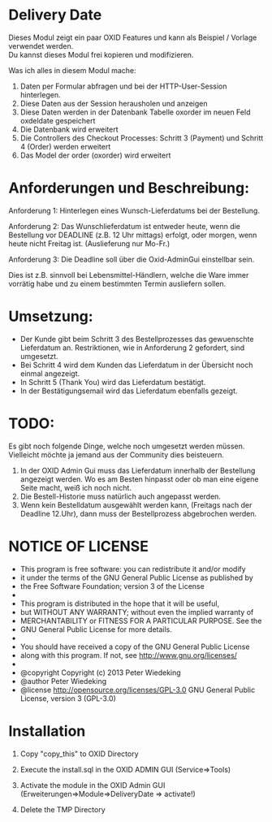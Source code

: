 Delivery Date
============
Dieses Modul zeigt ein paar OXID Features und kann als Beispiel / Vorlage verwendet werden.  
Du kannst dieses Modul frei kopieren und modifizieren. 


Was ich alles in diesem Modul mache: 
1.   Daten per Formular abfragen und bei der HTTP-User-Session hinterlegen. 
2.   Diese Daten aus der Session herausholen und anzeigen
3.   Diese Daten werden in der Datenbank Tabelle oxorder im neuen Feld oxdeldate gespeichert
4.   Die Datenbank wird erweitert
5.   Die Controllers des Checkout Processes: Schritt 3 (Payment) und Schritt 4 (Order) werden erweitert 
6.   Das Model der order (oxorder) wird erweitert


Anforderungen und Beschreibung: 
============
Anforderung 1: Hinterlegen eines Wunsch-Lieferdatums bei der Bestellung. 

Anforderung 2: Das Wunschlieferdatum ist entweder heute, wenn die Bestellung vor DEADLINE (z.B. 12 Uhr mittags) erfolgt, oder morgen, wenn heute nicht Freitag ist. (Auslieferung nur Mo-Fr.)

Anforderung 3: Die Deadline soll über die Oxid-AdminGui einstellbar sein. 


Dies ist z.B. sinnvoll bei Lebensmittel-Händlern, welche die Ware immer vorrätig habe und zu einem bestimmten Termin ausliefern sollen. 

Umsetzung: 
============
* Der Kunde gibt beim Schritt 3 des Bestellprozesses das gewuenschte Lieferdatum an. Restriktionen,  wie in Anforderung 2 gefordert, sind umgesetzt.  
* Bei Schritt 4 wird dem Kunden das Lieferdatum in der Übersicht noch einmal angezeigt. 
* In Schritt 5 (Thank You) wird das Lieferdatum bestätigt. 
* In der Bestätigungsemail wird das Lieferdatum ebenfalls gezeigt. 


TODO: 
============
Es gibt noch folgende Dinge, welche noch umgesetzt werden müssen. 
Vielleicht möchte ja jemand aus der Community dies beisteuern. 

1.   In der OXID Admin Gui muss das Lieferdatum innerhalb der Bestellung angezeigt werden. Wo es am Besten hinpasst oder ob man eine eigene Seite macht, weiß ich noch nicht. 
2.   Die Bestell-Historie muss natürlich auch angepasst werden. 
3.   Wenn kein Bestelldatum ausgewählt werden kann, (Freitags nach der Deadline 12.Uhr), dann muss der Bestellprozess abgebrochen werden. 
 
 
NOTICE OF LICENSE
============
 * This program is free software: you can redistribute it and/or modify
 * it under the terms of the GNU General Public License as published by
 * the Free Software Foundation; version 3 of the License
 *
 * This program is distributed in the hope that it will be useful,
 * but WITHOUT ANY WARRANTY; without even the implied warranty of
 * MERCHANTABILITY or FITNESS FOR A PARTICULAR PURPOSE. See the
 * GNU General Public License for more details.
 *
 * You should have received a copy of the GNU General Public License
 * along with this program.  If not, see http://www.gnu.org/licenses/
 *
 * @copyright   Copyright (c) 2013 Peter Wiedeking
 * @author      Peter Wiedeking
 * @license     http://opensource.org/licenses/GPL-3.0  GNU General Public License, version 3 (GPL-3.0)

 
Installation
============
1.    Copy "copy_this" to OXID Directory

2.    Execute the install.sql in the OXID ADMIN GUI (Service=>Tools)

3.    Activate the module in the OXID Admin GUI (Erweiterungen=>Module=>DeliveryDate => activate!)

4.    Delete the TMP Directory

